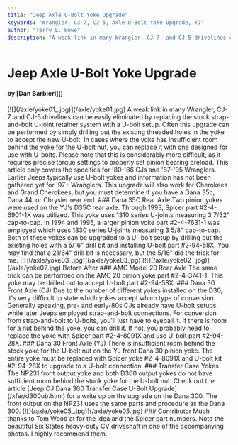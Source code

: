 ```yaml
---
title: "Jeep Axle U-Bolt Yoke Upgrade"
keywords: "Wrangler, CJ-7, CJ-5, Axle U-Bolt Yoke Upgrade, YJ"
author: "Terry L. Howe"
description: "A weak link in many Wrangler, CJ-7, and CJ-5 drivelines can be easily eliminated by replacing the stock strap-and-bolt U-joint retainer system with a U-bolt setup."
---
```


# Jeep Axle U-Bolt Yoke Upgrade
<H4>by [Dan Barbieri]()</H4>
[![](/axle/yoke01_.jpg)](/axle/yoke01.jpg)
A weak link in many Wrangler, CJ-7, and CJ-5 drivelines can be easily eliminated by replacing the stock strap-and-bolt U-joint retainer system with a U-bolt setup.
Often this upgrade can be performed by simply drilling out the
existing threaded holes in the yoke to accept the new U-bolt.
In cases where the yoke has insufficient room behind the yoke for
the U-bolt nut, you can replace it with one designed for use with
U-bolts.  Please note that this is considerably more difficult,
as it requires precise torque settings to properly set pinion
bearing preload.  
This article only covers the specifics for '80-'86 CJs and '87-'95
Wranglers.  Earlier Jeeps typically use U-bolt yokes and information
has not been gathered yet for '97+ Wranglers.  This upgrade will
also work for Cherokees and Grand Cherokees, but you must determine if
you have a Dana 35c, Dana 44, or Chrysler rear end.
### Dana 35C Rear Axle
Two pinion yokes were used on the YJ's D35C rear axle.  
Through 1993, Spicer part #2-4-6901-1X was utilized.  This yoke uses 1310 
series U-joints measuring 3 7/32" cap-to-cap.  In 1994 and 1995, a larger 
pinion yoke part #2-4-7631-1 was employed which uses 1330 series U-joints 
measuring 3 5/8" cap-to-cap.  Both of these yokes can be upgraded to a U-
bolt setup by drilling out the existing holes with a 5/16" drill bit and 
installing U-bolt part #2-94-58X.  You may find that a 21/64" drill bit is 
necessary, but the 5/16" did the trick for me.
[![](/axle/yoke03_.jpg)](/axle/yoke03.jpg)
[![](/axle/yoke02_.jpg)](/axle/yoke02.jpg)
Before
After
### AMC Model 20 Rear Axle
The same trick can be performed on the AMC 20 pinion 
yoke part #2-4-3741-1.  This yoke may be drilled out to accept U-bolt
part #2-94-58X.
### Dana 30 Front Axle (CJ)
Due to the number of different yokes installed on 
the D30, it's very difficult to state which yokes accept which type of 
conversion.  Generally speaking, pre- and early-80s CJs already have
U-bolt setups, while later Jeeps employed strap-and-bolt connections.
For conversion from strap-and-bolt to U-bolts, you'll just have to
eyeball it.  If there is room for a nut behind the yoke, you can drill
it.  If not, you probably need to replace the yoke with Spicer part
#2-4-8091X and use U-bolt part #2-94-28X.
### Dana 30 Front Axle (YJ)
There is insufficient room behind the stock yoke for
the U-bolt nut on the YJ front Dana 30 pinion yoke.
The entire yoke must be replaced with Spicer yoke #2-4-8091X
and U-bolt kit #2-94-28X to upgrade to a U-bolt connection.
### Transfer Case Yokes
The NP231 front output yoke and both D300 output yokes do not have
sufficient room behind the stock yoke for the U-bolt nut.
Check out the article
[Jeep CJ Dana 300 Transfer Case U-Bolt Upgrade](/xfer/d300ub.html) for a write
up on the upgrade on the Dana 300.  The front output on the NP231
uses the same parts and procedure as the Dana 300.
[![](/axle/yoke05_.jpg)](/axle/yoke05.jpg)
### Contributor
Much thanks to Tom Wood at for the idea and the Spicer part numbers.
Note the beautiful Six States heavy-duty CV driveshaft in one of the
accompanying photos.  I highly recommend them.